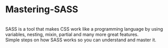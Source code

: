 # Mastering-SASS
<br>SASS is a tool that makes CSS work like a programming language by using variables, nesting, mixin, partial and many more great features.
<br>Simple steps on how SASS  works so you can understand and master it.


